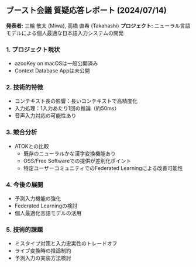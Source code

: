 ## ブースト会議 質疑応答レポート (2024/07/14)

**発表者:** 三輪 敬太 (Miwa), 高橋 直希 (Takahashi)
**プロジェクト:** ニューラル言語モデルによる個人最適な日本語入力システムの開発

### 1. プロジェクト現状
- azooKey on macOSは一般公開済み
- Context Database Appは未公開

### 2. 技術的特徴
- コンテキスト長の影響：長いコンテキストで高精度化
- 入力処理：1入力あたり1回の推論（約50ms）
- 音声入力対応の可能性あり

### 3. 競合分析
- ATOKとの比較
  - 既存のニューラルかな漢字変換機能あり
  - OSS/Free Softwareでの提供が差別化ポイント
  - 特定ユーザーコミュニティでのFederated Learningによる改善可能性

### 4. 今後の展開
- 予測入力機能の強化
- Federated Learningの検討
- 個人最適化言語モデルの活用

### 5. 技術的課題
- ミスタイプ対策と入力忠実性のトレードオフ
- ライブ変換時の推論制約
- 予測入力の実装方法検討